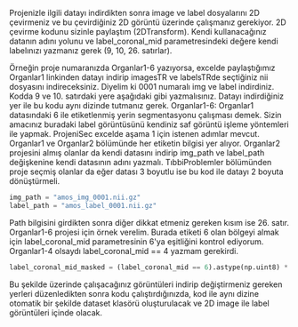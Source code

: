 
Projenizle ilgili datayı indirdikten sonra image ve label dosyalarını 2D çevirmeniz ve bu çevirdiğiniz 2D görüntü üzerinde çalışmanız gerekiyor. 2D çevirme kodunu sizinle paylaştım (2DTransform). Kendi kullanacağınız datanın adını yolunu ve label_coronal_mid parametresindeki değere kendi labelınızı yazmanız gerek (9, 10, 26. satırlar).

Örneğin proje numaranızda Organlar1-6 yazıyorsa, excelde paylaştığımız Organlar1 linkinden datayı indirip imagesTR ve labelsTRde seçtiğiniz nii dosyasını indireceksiniz. Diyelim ki 0001 numaralı img ve label indirdiniz. Kodda 9 ve 10. satırdaki yere aşağıdaki gibi yazmalısınız. Datayı indirdiğiniz yer ile bu kodu aynı dizinde tutmanız gerek. Organlar1-6: Organlar1 datasındaki 6 ile etiketlenmiş yerin segmentasyonu çalışması demek. Sizin amacınız buradaki label görüntüsünü kendiniz saf görüntü işleme yöntemleri ile yapmak. ProjeniSec excelde aşama 1 için istenen adımlar mevcut. Organlar1 ve Organlar2 bölümünde her etiketin bilgisi yer alıyor. Organlar2 projesini almış olanlar da kendi datasını indirip img_path ve label_path değişkenine kendi datasının adını yazmalı. TıbbiProblemler bölümünden proje seçmiş olanlar da eğer datası 3 boyutlu ise bu kod ile datayı 2 boyuta dönüştürmeli. 
```python
img_path = "amos_img_0001.nii.gz"
label_path = "amos_label_0001.nii.gz"
``` 
Path bilgisini girdikten sonra diğer dikkat etmeniz gereken kısım ise 26. satır. Organlar1-6 projesi için örnek verelim. Burada etiketi 6 olan bölgeyi almak için label_coronal_mid parametresinin 6'ya eşitliğini kontrol ediyorum. Organlar1-4 olsaydı label_coronal_mid == 4 yazmam gerekirdi.
```python
label_coronal_mid_masked = (label_coronal_mid == 6).astype(np.uint8) * 255 
``` 
Bu şekilde üzerinde çalışacağınız görüntüleri indirip değiştirmeniz gereken yerleri düzenledikten sonra kodu çalıştırdığınızda, kod ile aynı dizine otomatik bir şekilde dataset klasörü oluşturulacak ve 2D image ile label görüntüleri içinde olacak.


